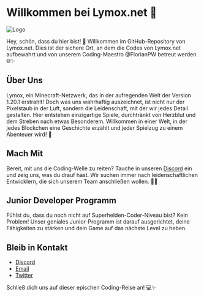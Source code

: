 # Willkommen bei Lymox.net 🚀 

![Logo](https://lymox.net/lymox/lymox-01.png)

Hey, schön, dass du hier bist! 👋 Willkommen im GitHub-Repository von Lymox.net. Dies ist der sichere Ort, an dem die Codes von Lymox.net aufbewahrt und von unserem Coding-Maestro @FlorianPW betreut werden. 🌐✨

## Über Uns

Lymox, ein Minecraft-Netzwerk, das in der aufregenden Welt der Version 1.20.1 erstrahlt! Doch was uns wahrhaftig auszeichnet, ist nicht nur der Pixelstaub in der Luft, sondern die Leidenschaft, mit der wir jedes Detail gestalten. Hier entstehen einzigartige Spiele, durchtränkt von Herzblut und dem Streben nach etwas Besonderem. Willkommen in einer Welt, in der jedes Blockchen eine Geschichte erzählt und jeder Spielzug zu einem Abenteuer wird! 🌟

## Mach Mit

Bereit, mit uns die Coding-Welle zu reiten? Tauche in unseren [Discord](https://discord.gg/lymox) ein und zeig uns, was du drauf hast. Wir suchen immer nach leidenschaftlichen Entwicklern, die sich unserem Team anschließen wollen. 🚀👾

## Junior Developer Programm

Fühlst du, dass du noch nicht auf Superhelden-Coder-Niveau bist? Kein Problem! Unser geniales Junior-Programm ist darauf ausgerichtet, deine Fähigkeiten zu stärken und dein Game auf das nächste Level zu heben.

## Bleib in Kontakt

- [Discord](https://discord.gg/lymox)
- [Email](mailto:development@lymox.net)
- [Twitter](https://twitter.com/lymoxnet)

Schließ dich uns auf dieser epischen Coding-Reise an! 💻✨
